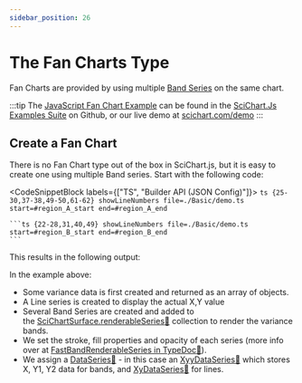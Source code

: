 ```yaml
---
sidebar_position: 26
---
```


# The Fan Charts Type

Fan Charts are provided by using multiple [Band Series](/2d-charts/chart-types/fast-band-renderable-series) on the same chart.

:::tip
The [JavaScript Fan Chart Example](https://www.scichart.com/demo/javascript-fan-chart) can be found in the [SciChart.Js Examples Suite](https://github.com/abtsoftware/scichart.js.examples) on Github, or our live demo at [scichart.com/demo](https://www.scichart.com/demo/)
:::

<ChartFromSciChartDemo
    src="https://www.scichart.com/demo/iframe/fan-chart"
    title="Fan Chart"
/>

## Create a Fan Chart

There is no Fan Chart type out of the box in SciChart.js, but it is easy to create one using multiple Band series. Start with the following code:

<CodeSnippetBlock labels={["TS", "Builder API (JSON Config)"]}>
    ```ts {25-30,37-38,49-50,61-62} showLineNumbers file=./Basic/demo.ts start=#region_A_start end=#region_A_end
    ```
    
    ```ts {22-28,31,40,49} showLineNumbers file=./Basic/demo.ts start=#region_B_start end=#region_B_end
    ```
</CodeSnippetBlock>

This results in the following output:

<LiveDocSnippet name="./Basic/demo" />

In the example above:

*   Some variance data is first created and returned as an array of objects.
*   A Line series is created to display the actual X,Y value
*   Several Band Series are created and added to the [SciChartSurface.renderableSeries:blue_book:](https://www.scichart.com/documentation/js/current/typedoc/classes/scichartsurface.html#renderableseries) collection to render the variance bands.
*   We set the stroke, fill properties and opacity of each series (more info over at [FastBandRenderableSeries in TypeDoc:blue_book:](https://www.scichart.com/documentation/js/current/typedoc/classes/fastbandrenderableseries.html)).
*   We assign a [DataSeries:blue_book:](https://www.scichart.com/documentation/js/current/typedoc/classes/basedataseries.html) - in this case an [XyyDataSeries:blue_book:](https://www.scichart.com/documentation/js/current/typedoc/classes/xyydataseries.html) which stores X, Y1, Y2 data for bands, and [XyDataSeries:blue_book:](https://www.scichart.com/documentation/js/current/typedoc/classes/xydataseries.html) for lines.